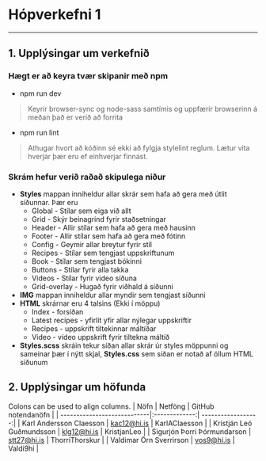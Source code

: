 # Hópverkefni 1
---
## 1. Upplýsingar um verkefnið
### Hægt er að keyra tvær skipanir með npm
* npm run dev
> Keyrir browser-sync og node-sass samtímis og uppfærir browserinn á meðan það er verið að forrita
* npm run lint
> Athugar hvort að kóðinn sé ekki að fylgja stylelint reglum. Lætur vita hverjar þær eru ef einhverjar finnast.
### Skrám hefur verið raðað skipulega niður
* **Styles** mappan inniheldur allar skrár sem hafa að gera með útlit síðunnar. Þær eru
  - Global - Stílar sem eiga við allt
  - Grid - Skýr beinagrind fyrir staðsetningar
  - Header - Allir stílar sem hafa að gera með hausinn
  - Footer - Allir stílar sem hafa að gera með fótinn
  - Config - Geymir allar breytur fyrir stíl
  - Recipes - Stílar sem tengjast uppskriftunum
  - Book - Stílar sem tengjast bókinni
  - Buttons - Stílar fyrir alla takka
  - Videos - Stílar fyrir video síðuna
  - Grid-overlay - Hugað fyrir viðhald á síðunni
* **IMG** mappan inniheldur allar myndir sem tengjast síðunni
* **HTML** skrárnar eru 4 talsins (Ekki í möppu)
  - Index - forsíðan
  - Latest recipes - yfirlit yfir allar nýlegar uppskriftir
  - Recipes - uppskrift tiltekinnar máltíðar
  - Video - vídeo uppskrift fyrir tiltekna máltíð
* **Styles.scss** skráin tekur síðan allar skrár úr styles möppunni og sameinar þær í nýtt skjal, **Styles.css**
  sem síðan er notað af öllum HTML síðunum
## 2. Upplýsingar um höfunda
Colons can be used to align columns.
| Nöfn                        | Netföng       | GitHub notendanöfn |
| ----------------------------|:-------------:| ------------------:|
| Karl Andersson Claesson     | kac12@hi.is   | KarlAClaesson      |
| Kristján Leó Guðmundsson    | klg12@hi.is   | KristjanLeo        |
| Sigurjón Þorri Þórmundarson | stt27@hi.is   | ThorriThorskur     |
| Valdimar Örn Sverrirson     | vos9@hi.is    | Valdi9hi           |
